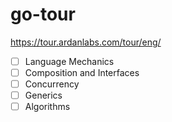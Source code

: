# go-tour
https://tour.ardanlabs.com/tour/eng/

- [ ] Language Mechanics
- [ ] Composition and Interfaces
- [ ] Concurrency
- [ ] Generics
- [ ] Algorithms
